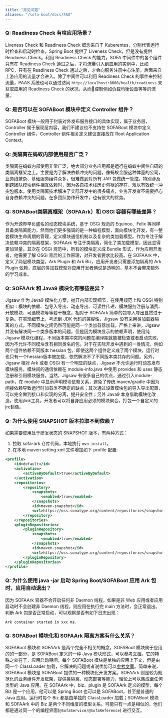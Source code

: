 ```yaml
---
title: "常见问题"
aliases: "/sofa-boot/docs/FAQ"
---
```


### Q: Readiness Check 有啥应用场景？

Liveness Check 和 Readiness Check 概念来自于 Kuberentes，分别代表运行时检查和启动时检查。Spring Boot 提供了 Liveness Check，但是没有提供 Readiness Check。利用 Readiness Check 的能力，SOFA 中间件中的各个组件只有在 Readiness Check 通过之后，才将流量引入到应用的实例中，比如 RPC，只有在 Readiness Check 通过之后，才会向服务注册中心注册，后面来自上游应用的流量才会进入。除了中间件可以利用 Readiness Check 的事件来控制流量，PAAS 系统也可以通过访问 `http://localhost:8080/health/readiness` 来获取应用的 Readiness Check 的状况，从而控制例如负载均衡设备等等的流量。

### Q: 是否可以在 SOFABoot 模块中定义 Controller 组件？

SOFABoot 模块一般用于封装对外发布服务接口的具体实现，属于业务层，Controller 属于展现层内容，我们不建议也不支持在 SOFABoot 模块中定义 Controller 组件，Controller 组件相关定义建议直接放在 Root Application Context。

### Q: 类隔离在蚂蚁内部使用是否广泛？

类隔离在蚂蚁内部使用非常广泛，绝大部分业务应用都是运行在蚂蚁中间件自研的类隔离框架之上。主要是为了解决依赖冲突的问题，像蚂蚁金服这种体量的公司，业务线繁杂、基础服务组件众多，很难做到对所有 JAR 包做统一管控。特别涉及到跨团队模块组件相互依赖时，因为各自技术栈历史包袱的存在，难以有效统一冲突包版本。使用类隔离技术解决了实际开发中的很多痛点，业务开发者不需要担心自身依赖冲突的问题，在多团队协作开发中，也有很大的优势。

### Q: SOFABoot类隔离框架（SOFAArk）和 OSGI 容器有哪些差异？

作为开源界早负盛名的动态模块系统，基于 OSGi 规范的 Equinox、Felix 等同样具备类隔离能力，然而他们更多强调的是一种编程模型，面向模块化开发，有一整套模块生命周期的管理，定义模块通信机制以及复杂的类加载模型。作为专注于解决依赖冲突的隔离框架，SOFAArk 专注于类隔离，简化了类加载模型，因此显得更加轻量。其次在 OSGi 规范中，所有的模块定义成 Bundle 形式，作为应用开发者，他需要了解 OSGi 背后的工作原理，对开发者要求比较高。在 SOFAArk 中，定义了两层模块类型，Ark Plugin 和 Ark Biz，应用开发者只需要添加隔离的 Ark Plugin 依赖，底层的类加载模型对应用开发者俩说是透明的，基本不会带来额外的学习成本。

### Q: SOFAArk 和 Java9 模块化有哪些差异？

Jigsaw 作为 Java9 模块化方案，抛开内部实现细节，在使用规范上和 OSGi 特别相似：模块的依赖、包导入导出、动态导出、可读性传递、模块服务注册与消费、开放模块、可选模块等等若干概念，相对于 SOFAArk 简单的包导入导出显然过于复杂。在实现细节上，考虑到 JDK 代码的兼容性，Jigsaw 没有采用类加载器隔离的方式，不同模块之间仍然可能是同一个类加载器加载。严格上来讲，Jigsaw 并没有解决同一个类多版本的问题，但是因为模块显示的依赖声明，使用纯 Jigsaw 模块化编程，不同版本类冲突的问题在编译期就能被检查或者启动失败，因为不允许不同模块含有相同类名的包。对于在实际开发中遇到的一类情况，例如两个组件依赖不同版本 hessian 包，即使这两个组件定义成了两个模块，运行时也只有一个hessian版本被加载，依然解决不了不同版本类共存的问题。另外，Jigsaw 相对 Ark 或者 OSGi 有一个明显的缺点，Jigsaw 不允许运行时动态发布模块服务，模块间的通信依赖在 module-info.java 中使用 provides 和 uses 静态注册和引用模块服务。当然，Jigsaw 有很多自己的优点，通过引入module-path，在 module 中显示声明模块依赖关系，避免了传统 maven/gradle 中因为间接依赖导致运行时加载类不确定的缺点；其次通过设置模块包的导入导出配置，可以完全做到接口和实现的分离，提升安全性；另外 Java9 本身借助模块化改造，使用jlink工具，开发者可以将自身应用必须的模块聚合，打包一个自定义的jre镜像。

### Q: 为什么使用 SNAPSHOT 版本拉取不到依赖？

如果需要使用处于研发状态的 SNAPSHOT 版本，有两种方式：

1. 拉取 sofa-ark 仓库代码，本地执行 `mvn install`。
1. 在本地 maven setting.xml 文件增加如下 profile 配置:

```xml
<profile>
    <id>default</id>
    <activation>
        <activeByDefault>true</activeByDefault>
    </activation>
    <repositories>
        <repository>
            <snapshots>
                <enabled>true</enabled>
            </snapshots>
            <id>maven-snapshot</id>
            <url>https://oss.sonatype.org/content/repositories/snapshots</url>
        </repository>
    </repositories>
    <pluginRepositories>
        <pluginRepository>
            <snapshots>
                <enabled>true</enabled>
            </snapshots>
            <id>maven-snapshot</id>
            <url>https://oss.sonatype.org/content/repositories/snapshots</url>
        </pluginRepository>
    </pluginRepositories>
</profile>
```

### Q: 为什么使用 java -jar 启动 Spring Boot/SOFABoot 应用 Ark 包时，应用自动退出？

因为 SOFAArk 容器不会开启任何非 Daemon 线程，如果是非 Web 应用或者应用启动时不会创建非 Daemon 线程，则应用在执行完 main 方法时，会正常退出。判断 Ark 包是否正常启动，可以观察是否有如下日志出现：

```text
Ark container started in xxx ms.
```

### Q: SOFABoot 模块化和 SOFAArk 隔离方案有什么关系？

SOFABoot 模块和 SOFAArk 是两个完全不相关的概念，SOFABoot 模块属于应用的的一部分，是 SOFABoot 定义的一种 Java 模块形式，可以[参考文档](https://www.sofastack.tech/sofa-boot/docs/SOFABoot-Module)，它的特殊之处在于，应用启动期间，每个 SOFABoot 模块是单独的应用上下文，但是由同一个 ClassLoader 加载，它解决的问题或者说优势可以[参考文章](https://www.sofastack.tech/posts/2018-07-25-01)。简单来说，SOFABoot 模块是 SOFABoot 提供的一种模块化开发方案。SOFAArk 则是较为规范化的业务组件开发框架，提供类隔离、动态部署等能力，理论上可以集成至任何类型的 Java 应用。在 SOFAArk 中，biz、plugin 是 SOFAArk 定义的模型，每个 Biz 是一个应用，他可以是 Spring Boot 也可以是 SOFABoot，甚至是普通的 Java 应用。运行时每个 Biz 都是由单独的 ClassLoader 加载；SOFABoot 模块和 SOFAArk 中的 Biz 是两个不同维度的模型关系。可能只有一点是相似的，他们都是通过同一个的编程界面(`@SofaService/@SofaReference`) 进行交互。
